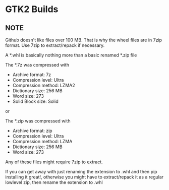 
GTK2 Builds
===========

NOTE
----
Github doesn't like files over 100 MB. That is why the wheel files are in 7zip format.
Use 7zip to extract/repack if necessary.

A *.whl is basically nothing more than a basic renamed *.zip file

The *.7z was compressed with
 * Archive format: 7z
 * Compression level: Ultra
 * Compression method: LZMA2
 * Dictionary size: 256 MB
 * Word size: 273
 * Solid Block size: Solid

or

The *.zip was compressed with
 * Archive format: zip
 * Compression level: Ultra
 * Compression method: LZMA
 * Dictionary size: 256 MB
 * Word size: 273

Any of these files might require 7zip to extract.

If you can get away with just renaming the extension to .whl and then pip installing it great!,
otherwise you might have to extract/repack it as a regular lowlevel zip, then rename the extension to .whl
